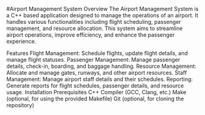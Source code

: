 #Airport Management System
Overview
The Airport Management System is a C++ based application designed to manage the operations of an airport. It handles various functionalities including flight scheduling, passenger management, and resource allocation. This system aims to streamline airport operations, improve efficiency, and enhance the passenger experience.

Features
Flight Management: Schedule flights, update flight details, and manage flight statuses.
Passenger Management: Manage passenger details, check-in, boarding, and baggage handling.
Resource Management: Allocate and manage gates, runways, and other airport resources.
Staff Management: Manage airport staff details and their schedules.
Reporting: Generate reports for flight schedules, passenger details, and resource usage.
Installation
Prerequisites
C++ Compiler (GCC, Clang, etc.)
Make (optional, for using the provided Makefile)
Git (optional, for cloning the repository)

